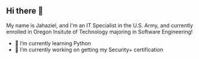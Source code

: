 ## Hi there 👋

My name is Jahaziel, and I'm an IT Specialist in the U.S. Army,  and currently enrolled in Oregon Insitute of Technology majoring in Software Engineering!
 
- 🌱 I’m currently learning Python
- 🔭 I’m currently working on getting my Security+ certification
<!--
**JaRule22/jarule22** is a ✨ _special_ ✨ repository because its `README.md` (this file) appears on your GitHub profile.

Here are some ideas to get you started:

- 🔭 I’m currently working on ...
- 🌱 I’m currently learning ...
- 👯 I’m looking to collaborate on ...
- 🤔 I’m looking for help with ...
- 💬 Ask me about ...
- 📫 How to reach me: ...
- 😄 Pronouns: ...
- ⚡ Fun fact: ...
-->

